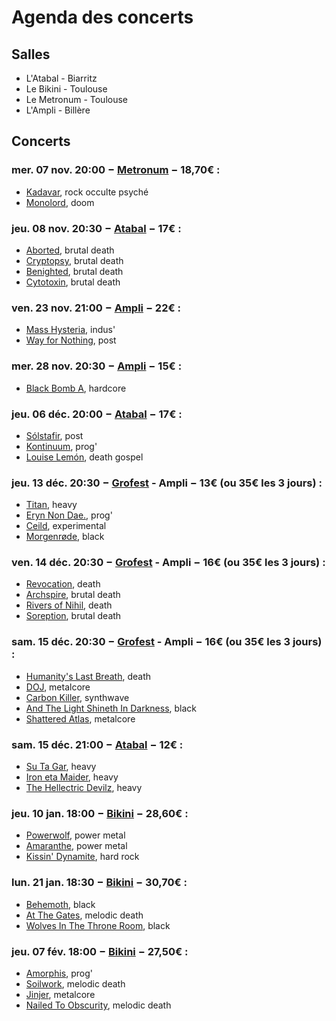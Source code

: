 # Agenda des concerts

## Salles

* L'Atabal - Biarritz
* Le Bikini - Toulouse
* Le Metronum - Toulouse
* L'Ampli - Billère


## Concerts

### mer. 07 nov. 20:00 − [Metronum](http://www.lebikini.com/programmation/concert/139174-kadavar-monolord-le-metronum-mercredi-07-novembre-2018-toulouse.html) − 18,70€ :
* [Kadavar](https://www.facebook.com/KadavarOfficial), rock occulte psyché
* [Monolord](https://www.facebook.com/monolordsweden), doom


### jeu. 08 nov. 20:30 − [Atabal](http://www.atabal-biarritz.fr/index.php/fr/studio?id=140) − 17€ :
* [Aborted](https://www.facebook.com/Abortedofficial), brutal death
* [Cryptopsy](https://cryptopsyofficial.bandcamp.com/music), brutal death
* [Benighted](https://www.facebook.com/brutalbenighted), brutal death
* [Cytotoxin](https://www.facebook.com/Cytotoxinmetal), brutal death


### ven. 23 nov. 21:00 − [Ampli](http://www.ampli.asso.fr/event/mass-hysteria) − 22€ :
* [Mass Hysteria](https://www.facebook.com/masshysteriaofficiel), indus'
* [Way for Nothing](https://www.facebook.com/wayfornothing), post


### mer. 28 nov. 20:30 − [Ampli](http://www.ampli.asso.fr/event/black-bomb-a) − 15€ :
* [Black Bomb A](https://www.facebook.com/BLACKBOMBA.OFFICIEL), hardcore


### jeu. 06 déc. 20:00 − [Atabal](http://www.atabal-biarritz.fr/index.php/fr/studio?id=147) − 17€ :
* [Sólstafir](https://www.facebook.com/solstafirice), post
* [Kontinuum](https://www.facebook.com/kontinuumice), prog'
* [Louise Lemón](https://www.facebook.com/louiselemonmusic), death gospel


### jeu. 13 déc. 20:30 − [Grofest](http://www.ampli.asso.fr/event/grofest-3) - Ampli − 13€ (ou 35€ les 3 jours) :
* [Titan](https://www.spirit-of-metal.com/fr/band/Titan_(FRA)), heavy
* [Eryn Non Dae.](https://erynnondae.bandcamp.com), prog'
* [Ceild](https://ceildband.bandcamp.com), experimental
* [Morgenrøde](https://morgenrode.bandcamp.com), black


### ven. 14 déc. 20:30 − [Grofest](http://www.ampli.asso.fr/event/grofest-3) - Ampli − 16€ (ou 35€ les 3 jours) :
* [Revocation](https://revocation.bandcamp.com), death
* [Archspire](https://archspire.bandcamp.com), brutal death
* [Rivers of Nihil](https://riversofnihil.bandcamp.com), death
* [Soreption](https://www.facebook.com/soreption), brutal death


### sam. 15 déc. 20:30 − [Grofest](http://www.ampli.asso.fr/event/grofest-3) - Ampli − 16€ (ou 35€ les 3 jours) :
* [Humanity's Last Breath](https://humanityslastbreath.bandcamp.com), death
* [DOJ](https://dojband.bandcamp.com), metalcore
* [Carbon Killer](https://carbonkiller.bandcamp.com), synthwave
* [And The Light Shineth In Darkness](https://www.facebook.com/AndtheLightShinethinDarkness), black
* [Shattered Atlas](https://shatteredatlas.bandcamp.com), metalcore 


### sam. 15 déc. 21:00 − [Atabal](http://www.atabal-biarritz.fr/index.php/fr/studio?id=70) − 12€ :
* [Su Ta Gar](https://www.facebook.com/SUTAGARofizial), heavy 
* [Iron eta Maider](https://www.facebook.com/ironetamaider), heavy
* [The Hellectric Devilz](https://www.facebook.com/TheHellectricDevilz), heavy

### jeu. 10 jan. 18:00 − [Bikini](https://www.lebikini.com/programmation/concert/139285-powerwolf-amaranthe-kissin-dynamite-jeudi-10-janvier-2019-le-bikini-ramonville-saint-agne.html) − 28,60€ :
* [Powerwolf](https://www.facebook.com/powerwolfmetal/), power metal
* [Amaranthe](https://www.facebook.com/AmarantheBand/), power metal
* [Kissin' Dynamite](https://www.facebook.com/Kissindynamiterocks/), hard rock

### lun. 21 jan. 18:30 − [Bikini](http://www.lebikini.com/programmation/concert/139186-behemoth-at-the-gates-wolves-in-throne-room-ecclesia-diabolica-evropa-2019-ev-tour-lundi-21-janvier-le-bikini-ramonville-saint-agne.html) − 30,70€ :
* [Behemoth](https://www.facebook.com/behemoth), black
* [At The Gates](https://www.facebook.com/AtTheGatesOfficial), melodic death
* [Wolves In The Throne Room](https://wolvesinthethroneroom.bandcamp.com), black


### jeu. 07 fév. 18:00 − [Bikini](http://www.lebikini.com/programmation/concert/139098-amorphis-soilwork-jinjer-nailed-to-obscurity-jeudi-07-fevrier-2019-le-bikini-ramonville-saint-agne.html) − 27,50€ :
* [Amorphis](https://www.facebook.com/amorphis), prog'
* [Soilwork](https://www.facebook.com/soilwork), melodic death 
* [Jinjer](https://jinjer-jinjer.bandcamp.com), metalcore
* [Nailed To Obscurity](https://nailedtoobscurity.bandcamp.com), melodic death
